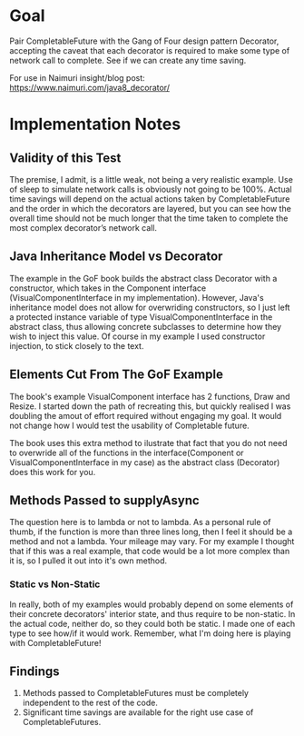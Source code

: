 # Goal
Pair CompletableFuture with the Gang of Four design pattern Decorator, accepting the caveat that each decorator is
required to make some type of network call to complete. See if we can create any time saving.

For use in Naimuri insight/blog post:
https://www.naimuri.com/java8_decorator/

# Implementation Notes

## Validity of this Test
The premise, I admit, is a little weak, not being a very realistic example. Use of sleep to simulate network calls is
obviously not going to be 100%. Actual time savings will depend on the actual actions taken by CompletableFuture and the
order in which the decorators are layered, but you can see how the overall time should not be much longer that the time
taken to complete the most complex decorator’s network call.

## Java Inheritance Model vs Decorator
The example in the GoF book builds the abstract class Decorator with a constructor, which takes in the Component
interface (VisualComponentInterface in my implementation). However, Java's inheritance model does not allow for
overwriding constructors, so I just left a protected instance variable of type VisualComponentInterface in the abstract
class, thus allowing concrete  subclasses to determine how they wish to inject this value. Of course in my example I 
used constructor injection, to stick closely to the text.

## Elements Cut From The GoF Example
The book's example VisualComponent interface has 2 functions, Draw and Resize. I started down the path of recreating
this, but quickly realised I was doubling the amout of effort required without engaging my goal. It would not change how
I would test the usability of Completable future.

The book uses this extra method to ilustrate that fact that you do not need to overwride all of the functions in the
interface(Component or VisualComponentInterface in my case) as the abstract class (Decorator) does this work for you.

## Methods Passed to supplyAsync
The question here is to lambda or not to lambda. As a personal rule of thumb, if the function is more than three lines
long, then I feel it should be a method and not a lambda. Your mileage may vary. For my example I thought that if this
was a real example, that code would be a lot more complex than it is, so I pulled it out into it's own method.

### Static vs Non-Static
In really, both of my examples would probably depend on some elements of their concrete decorators' interior state, and
thus require to be non-static. In the actual code, neither do, so they could both be static. I made one of each type to
see how/if it would work. Remember, what I'm doing here is playing with CompletableFuture!

## Findings
1. Methods passed to CompletableFutures must be completely independent to the rest of the code.
2. Significant time savings are available for the right use case of CompletableFutures.
